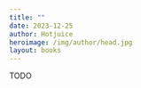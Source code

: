 ```yaml
---
title: ""
date: 2023-12-25
author: Hotjuice
heroimage: /img/author/head.jpg
layout: books
---
```

TODO